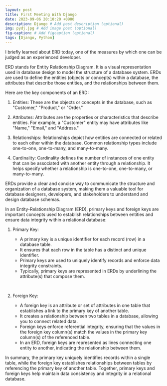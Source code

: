```yaml
---
layout: post
title: First Meeting With Django
date: 2023-09-06 20:10:20 +0900
description: Django # Add post description (optional)
img: pydj.jpg # Add image post (optional)
fig-caption: # Add figcaption (optional)
tags: [Django, Python]
---
```


I briefly learned about ERD today, one of the measures by which one can be judged as an experienced developer.   

ERD stands for Entity Relationship Diagram. It is a visual representation used in database design to model the structure of a database system. ERDs are used to define the entities (objects or concepts) within a database, the attributes that describe those entities, and the relationships between them.

Here are the key components of an ERD:

1. Entities: These are the objects or concepts in the database, such as "Customer," "Product," or "Order."

2. Attributes: Attributes are the properties or characteristics that describe entities. For example, a "Customer" entity may have attributes like "Name," "Email," and "Address."

3. Relationships: Relationships depict how entities are connected or related to each other within the database. Common relationship types include one-to-one, one-to-many, and many-to-many.

4. Cardinality: Cardinality defines the number of instances of one entity that can be associated with another entity through a relationship. It helps specify whether a relationship is one-to-one, one-to-many, or many-to-many.

ERDs provide a clear and concise way to communicate the structure and organization of a database system, making them a valuable tool for database designers, developers, and stakeholders to understand and design database schemas.

In an Entity-Relationship Diagram (ERD), primary keys and foreign keys are important concepts used to establish relationships between entities and ensure data integrity within a relational database:

1. Primary Key:

    - A primary key is a unique identifier for each record (row) in a database table.
    - It ensures that each row in the table has a distinct and unique identifier.
    - Primary keys are used to uniquely identify records and enforce data integrity constraints.
    - Typically, primary keys are represented in ERDs by underlining the attribute(s) that compose them.   
</br>

2. Foreign Key:

    - A foreign key is an attribute or set of attributes in one table that establishes a link to the primary key of another table.
    - It creates a relationship between two tables in a database, allowing you to connect related data.
    - Foreign keys enforce referential integrity, ensuring that the values in the foreign key column(s) match the values in the primary key column(s) of the referenced table.
    - In an ERD, foreign keys are represented as lines connecting one entity to another, indicating the relationship between them.


In summary, the primary key uniquely identifies records within a single table, while the foreign key establishes relationships between tables by referencing the primary key of another table. Together, primary keys and foreign keys help maintain data consistency and integrity in a relational database.
